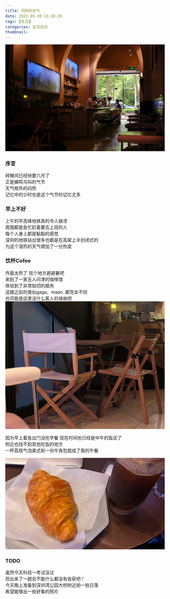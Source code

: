```yaml
---
title: 闷热的天气
date: 2022-05-30 13:20:29
tags: [生活]
categories: 生活日记
thumbnail:
---
```

![hotday](闷热的天气/DSCF0494.jpg)
<!-- more -->
### 序言
转眼间已经快要六月了  
正是蝉鸣鸟叫的气节  
天气格外的闷热  
记忆中的少时也是这个气节的记忆尤多  

### 早上不好
上午的早高峰地铁真的令人崩溃  
周围都是急忙赶着要去上班的人  
每个人身上都是黏黏的感觉  
深圳的地铁站台很多也都是在高架上半封闭式的  
为这个湿热的天气增加了一分热度  

### 饮杯Cofee
外面太热了 找个地方避避暑吧  
来到了一家无人问津的咖啡馆  
体验到了非常贴切的服务  
这跟之前的类似gaga、maan..都完全不同  
也可能是店里没什么客人的缘故吧  
![coffee](闷热的天气/DSCF0493.jpg)

因为早上着急出门没吃早餐 现在时间也已经是中午的饭店了  
附近也找不到其他吃饭的地方  
一杯荔枝气泡美式和一份牛角包就成了我的午餐  

![somefood](闷热的天气/IMG_20781.jpg)

### TODO
虽然今天科目一考试没过  
但出来了一趟总不能什么都没有收获吧！  
今天晚上准备到深圳湾公园大桥附近拍一拍日落  
希望能够出一些好看的照片  
